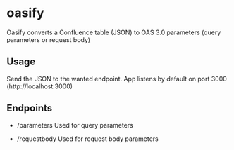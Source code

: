 # oasify
Oasify converts a Confluence table (JSON) to OAS 3.0 parameters (query parameters or request body)

## Usage

Send the JSON to the wanted endpoint.
App listens by default on port 3000 (http://localhost:3000)

## Endpoints
- /parameters
  Used for query parameters
  
- /requestbody
  Used for request body parameters
